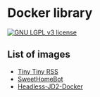 # Docker library
[![GNU LGPL v3 license](https://img.shields.io/github/license/ErdnussFlipS/docker-library.svg?style=flat-square)](LICENSE.md)

## List of images

- [Tiny Tiny RSS](tinytinyrss)
- [SweetHomeBot](sweethomebot)
- [Headless-JD2-Docker](headless-jd2-docker)